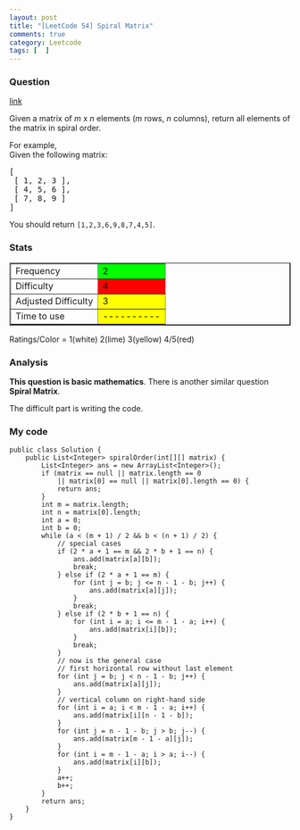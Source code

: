 ```yaml
---
layout: post
title: "[LeetCode 54] Spiral Matrix"
comments: true
category: Leetcode
tags: [  ]
---
```


### Question 

[link](http://oj.leetcode.com/problems/spiral-matrix/)

<div class="question-content">
            <p></p><p>Given a matrix of <i>m</i> x <i>n</i> elements (<i>m</i> rows, <i>n</i> columns), return all elements of the matrix in spiral order.
</p>

<p>
For example,<br>
Given the following matrix:
</p>
<pre>[
 [ 1, 2, 3 ],
 [ 4, 5, 6 ],
 [ 7, 8, 9 ]
]
</pre>
<p>
You should return <code>[1,2,3,6,9,8,7,4,5]</code>.
</p><p></p>
          </div>

### Stats

<table border="2">
	<tr>
		<td>Frequency</td>
		<td bgcolor="lime">2</td>
	</tr>
	<tr>
		<td>Difficulty</td>
		<td bgcolor="red">4</td>
	</tr>
	<tr>
		<td>Adjusted Difficulty</td>
		<td bgcolor="yellow">3</td>
	</tr>
	<tr>
		<td>Time to use</td>
		<td bgcolor="yellow">----------</td>
	</tr>
</table>

Ratings/Color = 1(white) 2(lime) 3(yellow) 4/5(red)

### Analysis

__This question is basic mathematics__. There is another similar question __Spiral Matrix__. 

The difficult part is writing the code. 

### My code

	public class Solution {
	    public List<Integer> spiralOrder(int[][] matrix) {
			List<Integer> ans = new ArrayList<Integer>();
			if (matrix == null || matrix.length == 0 
				|| matrix[0] == null || matrix[0].length == 0) {
				return ans;
			}
			int m = matrix.length;
			int n = matrix[0].length;
			int a = 0;
			int b = 0;
			while (a < (m + 1) / 2 && b < (n + 1) / 2) {
				// special cases
				if (2 * a + 1 == m && 2 * b + 1 == n) {
					ans.add(matrix[a][b]);
					break;
				} else if (2 * a + 1 == m) {
					for (int j = b; j <= n - 1 - b; j++) {
						ans.add(matrix[a][j]);
					}
					break;
				} else if (2 * b + 1 == n) {
					for (int i = a; i <= m - 1 - a; i++) {
						ans.add(matrix[i][b]);
					}
					break;
				}
				// now is the general case
				// first horizontal row without last element
				for (int j = b; j < n - 1 - b; j++) {
					ans.add(matrix[a][j]);
				}
				// vertical column on right-hand side
				for (int i = a; i < m - 1 - a; i++) {
					ans.add(matrix[i][n - 1 - b]);
				}
				for (int j = n - 1 - b; j > b; j--) {
					ans.add(matrix[m - 1 - a][j]);
				}
				for (int i = m - 1 - a; i > a; i--) {
					ans.add(matrix[i][b]);
				}
				a++;
				b++;
			}
			return ans;
	    }
	}
